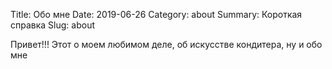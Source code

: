 Title: Обо мне
Date: 2019-06-26
Category: about
Summary: Короткая справка 
Slug: about

Привет!!!
Этот о моем любимом деле, об искусстве кондитера, ну и обо мне